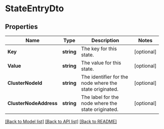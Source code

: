 # StateEntryDto

## Properties

Name | Type | Description | Notes
------------ | ------------- | ------------- | -------------
**Key** | **string** | The key for this state. | [optional] 
**Value** | **string** | The value for this state. | [optional] 
**ClusterNodeId** | **string** | The identifier for the node where the state originated. | [optional] 
**ClusterNodeAddress** | **string** | The label for the node where the state originated. | [optional] 

[[Back to Model list]](../README.md#documentation-for-models) [[Back to API list]](../README.md#documentation-for-api-endpoints) [[Back to README]](../README.md)


